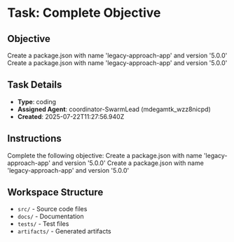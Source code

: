 # Task: Complete Objective

## Objective
Create a package.json with name 'legacy-approach-app' and version '5.0.0' Create a package.json with name 'legacy-approach-app' and version '5.0.0'

## Task Details
- **Type**: coding
- **Assigned Agent**: coordinator-SwarmLead (mdegamtk_wzz8nicpd)
- **Created**: 2025-07-22T11:27:56.940Z

## Instructions
Complete the following objective: Create a package.json with name 'legacy-approach-app' and version '5.0.0' Create a package.json with name 'legacy-approach-app' and version '5.0.0'

## Workspace Structure
- `src/` - Source code files
- `docs/` - Documentation
- `tests/` - Test files
- `artifacts/` - Generated artifacts
